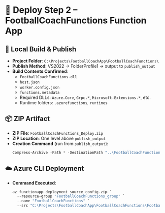# 🧠 Deploy Step 2 – FootballCoachFunctions Function App

## 📁 Local Build & Publish
- **Project Folder**: `C:\Projects\FootballCoachApp\FootballCoachFunctions\`
- **Publish Method**: VS2022 → FolderProfile1 → output to `publish_output`
- **Build Contents Confirmed**:
  - `FootballCoachFunctions.dll`
  - `host.json`
  - `worker.config.json`
  - `functions.metadata`
  - Required DLLs: `Azure.Core`, `Grpc.*`, `Microsoft.Extensions.*`, etc.
  - Runtime folders: `.azurefunctions`, `runtimes`

## 📦 ZIP Artifact
- **ZIP File**: `FootballCoachFunctions_Deploy.zip`
- **ZIP Location**: One level above `publish_output`
- **Creation Command** (run from `publish_output`):
  ```powershell
  Compress-Archive -Path * -DestinationPath "..\FootballCoachFunctions_Deploy.zip" -Force

## ☁️ Azure CLI Deployment

- **Command Executed**:
  ```powershell
  az functionapp deployment source config-zip `
    --resource-group "FootballCoachFunctions_group" `
    --name "FootballCoachFunctions" `
    --src "C:\Projects\FootballCoachApp\FootballCoachFunctions\FootballCoachFunctions_Deploy.zip"
